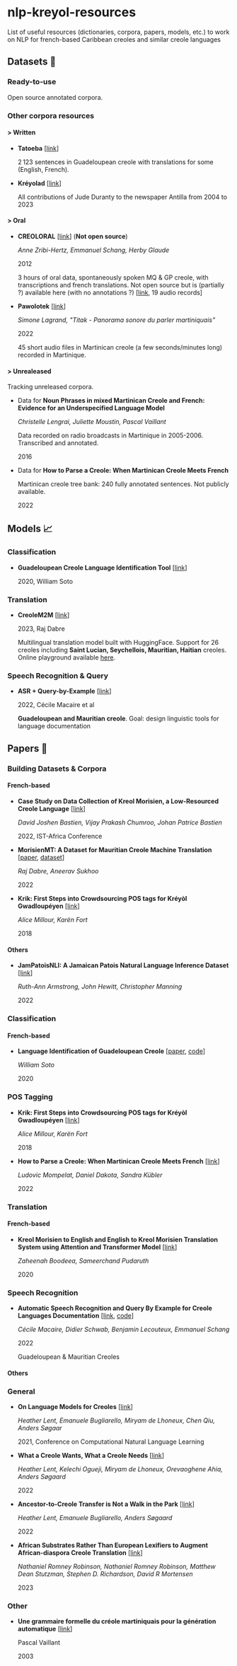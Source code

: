 # nlp-kreyol-resources
List of useful resources (dictionaries, corpora, papers, models, etc.) to work on NLP for french-based Caribbean creoles and similar creole languages

## Datasets :open_file_folder:
### Ready-to-use
Open source annotated corpora.

### Other corpora resources
#### > Written

* **Tatoeba** [[link](https://tatoeba.org/fr/sentences/show_all_in/gcf/und)]

    2 123 sentences in Guadeloupean creole with translations for some (English, French).

* **Kréyolad** [[link](https://www.potomitan.info/duranty/kreyolad.php)]

    All contributions of Jude Duranty to the newspaper Antilla from 2004 to 2023

#### > Oral

* **CREOLORAL** [[link](http://ircom.huma-num.fr/site/description_projet.php?projet=creoloral)] (**Not open source**)

  *Anne Zribi-Hertz, Emmanuel Schang, Herby Glaude*

  2012

  3 hours of oral data, spontaneously spoken MQ & GP creole, with transcriptions and french translations. Not open source but is (partially ?) available here (with no annotations ?) [[link](https://cocoon.huma-num.fr/exist/crdo/search2.xql?page=1&max=500&lang=fr&nonce=MTcyODE4Mg%3D%3D&language=http%3A%2F%2Flexvo.org%2Fid%2Fiso639-3%2Fgcf), 19 audio records]

* **Pawolotek** [[link](https://pawolotek.com/index.php/podcast-category/extraits/)]

  *Simone Lagrand, "Titak - Panorama sonore du parler martiniquais"*

  2022

  45 short audio files in Martinican creole (a few seconds/minutes long) recorded in Martinique.

#### > Unrealeased

Tracking unreleased corpora.

* Data for **Noun Phrases in mixed Martinican Creole and French: Evidence for an Underspecified Language Model**

    *Christelle Lengrai, Juliette Moustin, Pascal Vaillant*

    Data recorded on radio broadcasts in Martinique in 2005-2006. Transcribed and annotated.

    2016

* Data for **How to Parse a Creole: When Martinican Creole Meets French**
 
    Martinican creole tree bank: 240 fully annotated sentences. Not publicly available.

    2022


## Models :chart_with_upwards_trend:

### Classification

* **Guadeloupean Creole Language Identification Tool** [[link](https://gitlab.com/williamsotomartinez/gclit/)]

    2020, William Soto

### Translation
* **CreoleM2M** [[link](https://huggingface.co/prajdabre/CreoleM2M)]

    2023, Raj Dabre

    Multilingual translation model built with HuggingFace. Support for 26 creoles including **Saint Lucian, Seychellois, Mauritian, Haitian** creoles. Online playground available [here](https://huggingface.co/spaces/prajdabre/CreoleM2M).

### Speech Recognition & Query 
    
* **ASR + Query-by-Example** [[link](https://github.com/macairececile/ASR-QbE-creole)]
    
    2022, Cécile Macaire et al
   
   **Guadeloupean and Mauritian creole**. Goal: design linguistic tools for language documentation 
  
## Papers :page_with_curl:

### Building Datasets & Corpora
    
#### French-based

* **Case Study on Data Collection of Kreol Morisien, a Low-Resourced Creole Language** [[link](https://ieeexplore.ieee.org/document/9845658)]

   *David Joshen Bastien, Vijay Prakash Chumroo, Johan Patrice Bastien*

    2022, IST-Africa Conference

* **MorisienMT: A Dataset for Mauritian Creole Machine Translation** [[paper](https://arxiv.org/abs/2206.02421), [dataset](https://huggingface.co/datasets/prajdabre/KreolMorisienMT)]

    *Raj Dabre, Aneerav Sukhoo*

    2022

* **Krik: First Steps into Crowdsourcing POS tags for Kréyòl Gwadloupéyen** [[link](https://hal.science/hal-01790617)]

   *Alice Millour, Karën Fort*

  2018
  
#### Others

  * **JamPatoisNLI: A Jamaican Patois Natural Language Inference Dataset** [[link](https://arxiv.org/abs/2212.03419)]

    *Ruth-Ann Armstrong, John Hewitt, Christopher Manning*

    2022

### Classification

#### French-based 

* **Language Identification of Guadeloupean Creole** [[paper](https://hal.science/hal-03047144/document), [code](https://gitlab.com/williamsotomartinez/gclit/)]

  *William Soto*

  2020

### POS Tagging 

* **Krik: First Steps into Crowdsourcing POS tags for Kréyòl Gwadloupéyen** [[link](https://hal.science/hal-01790617)]

   *Alice Millour, Karën Fort*

  2018

* **How to Parse a Creole: When Martinican Creole Meets French** [[link](https://aclanthology.org/2022.coling-1.387.pdf)]

    *Ludovic Mompelat, Daniel Dakota, Sandra Kübler*

    2022

### Translation 

#### French-based 

* **Kreol Morisien to English and English to Kreol Morisien Translation System using Attention and Transformer Model** [[link](https://journal.uob.edu.bh/bitstream/handle/123456789/3918/paper%2012.pdf)]

    *Zaheenah Boodeea, Sameerchand Pudaruth* 

    2020

### Speech Recognition

* **Automatic Speech Recognition and Query By Example for Creole Languages Documentation** [[link](https://hal.science/hal-03625303/document), [code](https://github.com/macairececile/ASR-QbE-creole)]

    *Cécile Macaire, Didier Schwab, Benjamin Lecouteux, Emmanuel Schang*

    2022

    Guadeloupean & Mauritian Creoles

#### Others

### General 

* **On Language Models for Creoles** [[link](https://arxiv.org/abs/2305.13246)]

   *Heather Lent, Emanuele Bugliarello, Miryam de Lhoneux, Chen Qiu, Anders Søgaar* 

   2021, Conference on Computational Natural Language Learning 

* **What a Creole Wants, What a Creole Needs**  [[link](https://arxiv.org/abs/2206.00437)]

    *Heather Lent, Kelechi Ogueji, Miryam de Lhoneux, Orevaoghene Ahia, Anders Søgaard*

   2022

* **Ancestor-to-Creole Transfer is Not a Walk in the Park** [[link](https://arxiv.org/abs/2206.04371)]

    *Heather Lent, Emanuele Bugliarello, Anders Søgaard*

    2022

* **African Substrates Rather Than European Lexifiers to Augment African-diaspora Creole Translation** [[link](https://openreview.net/pdf?id=YKUv4sSOom)]

  *Nathaniel Romney Robinson, Nathaniel Romney Robinson, Matthew Dean Stutzman, Stephen D. Richardson, David R Mortensen*

  2023


### Other

* **Une grammaire formelle du créole martiniquais pour la génération automatique** [[link](https://aclanthology.org/2003.jeptalnrecital-long.24)]

  Pascal Vaillant

  2003
